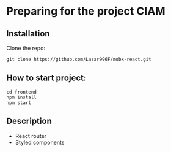 # Preparing for the project CIAM

## Installation

Clone the repo:
```
git clone https://github.com/Lazar996F/mobx-react.git
```
## How to start project:
```
cd frontend
npm install
npm start
```

## Description
- React router
- Styled components

